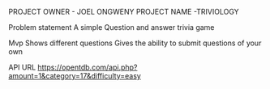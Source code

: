 PROJECT OWNER - JOEL ONGWENY
PROJECT NAME   -TRIVIOLOGY


Problem statement
A simple Question and answer trivia game

Mvp
Shows different questions 
Gives the ability to submit questions of your own

API URL
https://opentdb.com/api.php?amount=1&category=17&difficulty=easy










